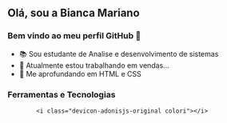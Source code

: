 ## Olá, sou a Bianca Mariano
### Bem vindo ao meu perfil GitHub 👋

- 📚 Sou estudante de Analise e desenvolvimento de sistemas
- 🔭 Atualmente estou trabalhando em vendas...
- 🎯 Me aprofundando em HTML e CSS


### Ferramentas e Tecnologias


            <i class="devicon-adonisjs-original colori"></i>
          
